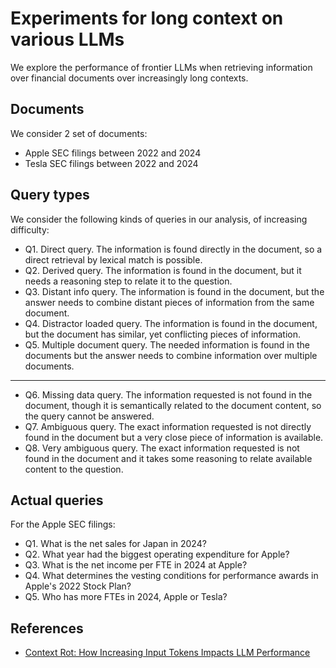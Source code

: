 # Experiments for long context on various LLMs

We explore the performance of frontier LLMs when retrieving information over financial documents over increasingly long contexts.

## Documents

We consider 2 set of documents:
* Apple SEC filings between 2022 and 2024
* Tesla SEC filings between 2022 and 2024

## Query types

We consider the following kinds of queries in our analysis, of increasing difficulty:
* Q1. Direct query. The information is found directly in the document, so a direct retrieval by lexical match is possible.
* Q2. Derived query. The information is found in the document, but it needs a reasoning step to relate it to the question.
* Q3. Distant info query. The information is found in the document, but the answer needs to combine distant pieces of information from the same document.
* Q4. Distractor loaded query. The information is found in the document, but the document has similar, yet conflicting pieces of information.
* Q5. Multiple document query. The needed information is found in the documents but the answer needs to combine information over multiple documents.

---

* Q6. Missing data query. The information requested is not found in the document, though it is semantically related to the document content, so the query cannot be answered.
* Q7. Ambiguous query. The exact information requested is not directly found in the document but a very close piece of information is available.
* Q8. Very ambiguous query. The exact information requested is not found in the document and it takes some reasoning to relate available content to the question.

## Actual queries

For the Apple SEC filings:
* Q1. What is the net sales for Japan in 2024?
* Q2. What year had the biggest operating expenditure for Apple?
* Q3. What is the net income per FTE in 2024 at Apple?
* Q4. What determines the vesting conditions for performance awards in Apple's 2022 Stock Plan?
* Q5. Who has more FTEs in 2024, Apple or Tesla?


## References
* [Context Rot: How Increasing Input Tokens Impacts LLM Performance](https://research.trychroma.com/context-rot#yarn)